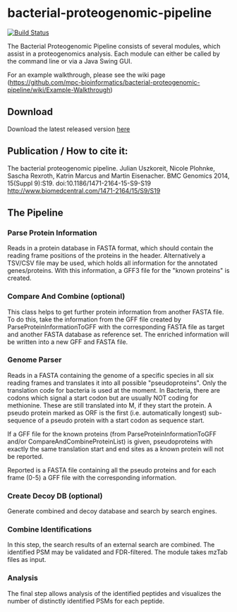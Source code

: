 bacterial-proteogenomic-pipeline
================================

[![Build Status](https://travis-ci.org/mpc-bioinformatics/bacterial-proteogenomic-pipeline.svg?branch=master)](https://travis-ci.org/mpc-bioinformatics/bacterial-proteogenomic-pipeline)

The Bacterial Proteogenomic Pipeline consists of several modules, which assist
in a proteogenomics analysis. Each module can either be called by the command
line or via a Java Swing GUI.

For an example walkthrough, please see the wiki page (https://github.com/mpc-bioinformatics/bacterial-proteogenomic-pipeline/wiki/Example-Walkthrough)

## Download
Download the latest released version [here](https://github.com/mpc-bioinformatics/bacterial-proteogenomic-pipeline/releases/latest)

## Publication / How to cite it:
The bacterial proteogenomic pipeline. Julian Uszkoreit, Nicole Plohnke, Sascha Rexroth, Katrin Marcus and Martin Eisenacher. BMC Genomics 2014, 15(Suppl 9):S19. doi:10.1186/1471-2164-15-S9-S19
http://www.biomedcentral.com/1471-2164/15/S9/S19


## The Pipeline

### Parse Protein Information
Reads in a protein database in FASTA format, which should contain the reading
frame positions of the proteins in the header. Alternatively a TSV/CSV file
may be used, which holds all information for the annotated genes/proteins.
With this information, a GFF3 file for the "known proteins" is created.

### Compare And Combine (optional)
This class helps to get further protein information from another FASTA file.
To do this, take the information from the GFF file created by
ParseProteinInformationToGFF with the corresponding FASTA file as target and
another FASTA database as reference set. The enriched information will be
written into a new GFF and FASTA file.
 
### Genome Parser
Reads in a FASTA containing the genome of a specific species in all six
reading frames and translates it into all possible "pseudoproteins".
Only the translation code for bacteria is used at the moment. In Bacteria,
there are codons which signal a start codon but are usually NOT coding for
methionine. These are still translated into M, if they start the protein.
A pseudo protein marked as ORF is the first (i.e. automatically longest)
sub-sequence of a pseudo protein with a start codon as sequence start.
  
If a GFF file for the known proteins (from ParseProteinInformationToGFF and/or
CompareAndCombineProteinList) is given, pseudoproteins with exactly the same
translation start and end sites as a known protein will not be reported.
  
Reported is a FASTA file containing all the pseudo proteins and for each
frame (0-5) a GFF file with the corresponding information.

### Create Decoy DB (optional)
Generate combined and decoy database and search by search engines.

### Combine Identifications
In this step, the search results of an external search are combined.
The identified PSM may be validated and FDR-filtered. The module takes mzTab
files as input.

### Analysis
The final step allows analysis of the identified peptides and visualizes the
number of distinctly identified PSMs for each peptide.
